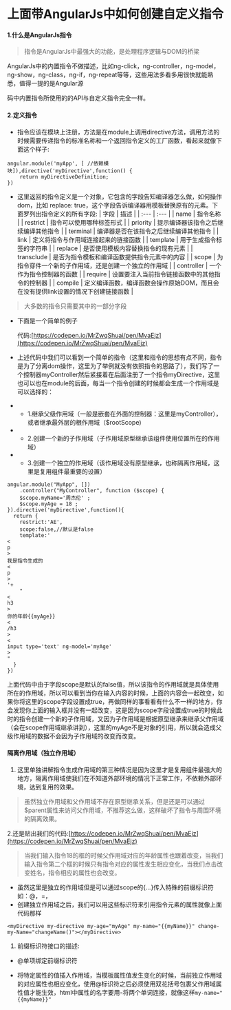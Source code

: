 # 上面带AngularJs中如何创建自定义指令

#### 1.什么是AngularJs指令

> 指令是AngularJs中最强大的功能，是处理程序逻辑与DOM的桥梁

AngularJs中的内置指令不做描述，比如ng-click，ng-controller，ng-model，ng-show，ng-class，ng-if，ng-repeat等等，这些用法多看多用很快就能熟悉，值得一提的是Angular源

码中内置指令所使用的的API与自定义指令完全一样。

#### 2.定义指令

* 指令应该在模块上注册，方法是在module上调用directive方法，调用方法的时候需要传递指令的标准名称和一个返回指令定义的工厂函数，看起来就像下面这个样子:

```
angular.module('myApp', [ //依赖模块]),directive('myDirective',function() {
    return myDirectiveDefinition;
})
```

* 这里返回的指令定义是一个对象，它包含的字段告知编译器怎么做，如何操作dom，比如 replace: true，这个字段告诉编译器用模板替换原有的元素。下面罗列出指令定义的所有字段:
  | 字段 | 描述 |
  | :--- | :--- |
  | name | 指令名称 |
  | restrict | 指令可以使用哪种标签形式 |
  | priority | 提示编译器该指令之后继续编译其他指令 |
  | terminal | 编译器是否在该指令之后继续编译其他指令 |
  | link | 定义将指令与作用域连接起来的链接函数 |
  | template | 用于生成指令标签的字符串 |
  | replace | 是否使用模板内容替换指令的现有元素 |
  | transclude | 是否为指令模板和编译函数提供指令元素中的内容 |
  | scope | 为指令穿件一个新的子作用域，还是创建一个独立的作用域 |
  | controller | 一个作为指令控制器的函数 |
  | require | 设置要注入当前指令链接函数中的其他指令的控制器 |
  | compile | 定义编译函数，编译函数会操作原始DOM，而且会在没有提供link设置的情况下创建链接函数 |

> 大多数的指令只需要其中的一部分字段

* 下面是一个简单的例子

  代码:[https://codepen.io/MrZwqShuai/pen/MvaEjz](https://codepen.io/MrZwqShuai/pen/MvaEjz)

* 上述代码中我们可以看到一个简单的指令（这里和指令的思想有点不同，指令是为了分离dom操作，这里为了举例就没有依照指令的思路了），我们写了一个控制器myController然后紧接着在后面注册了一个指令myDirective，这里也可以也在module的后面，每当一个指令创建的时候都会生成一个作用域是可以选择的：

* * 1.继承父级作用域（一般是嵌套在外面的控制器：这里是myController），或者继承最外层的根作用域（$rootScope\)
* * 2.创建一个新的子作用域（子作用域原型继承该组件使用位置所在的作用域）
* * 3.创建一个独立的作用域（该作用域没有原型继承，也称隔离作用域，这里是复用组件最重要的设置）

```
angular.module("MyApp", [])
    .controller("MyController", function ($scope) {
    $scope.myName='周杰伦' ;
    $scope.myAge = 18 ;
}).directive('myDirective',function(){
  return {
    restrict:'AE',
    scope:false,//默认是false
    template:'
<
p
>
我是指令生成的
<
p
>
'+
    "
<
h3
>
你的年龄{{myAge}}
<
/h3
>
<
input type='text' ng-model='myAge'
>
"
  }
})
```

上面代码中由于字段scope是默认的false值，所以该指令的作用域就是具体使用所在的作用域，所以可以看到当你在输入内容的时候，上面的内容会一起改变，如果你将这里的scope字段设置成true，再做同样的事看看有什么不一样的地方，你会发现你上面的输入框并没有一起改变，这是因为scope字段设置成true的时候此时的指令创建一个新的子作用域，又因为子作用域是根据原型继承来继承父作用域（会在scope作用域继承讲到），这里的myAge不是对象的引用，所以就会造成父级作用域的数据不会因为子作用域的改变而改变。

#### 隔离作用域（独立作用域）

1. 这里单独讲解指令生成作用域的第三种情况是因为这里才是复用组件最强大的地方，隔离作用域使我们在不知道外部环境的情况下正常工作，不依赖外部环境，达到复用的效果。

> 虽然独立作用域和父作用域不存在原型继承关系，但是还是可以通过$parent属性来访问父作用域，不推荐这么做，这样破坏了指令与周围环境的隔离效果。

2.还是贴出我们的代码:[https://codepen.io/MrZwqShuai/pen/MvaEjz](https://codepen.io/MrZwqShuai/pen/MvaEjz)

> 当我们输入指令18的框的时候父作用域对应的年龄属性也跟着改变，当我们输入指令第二个框的时候只有指令对应的属性发生相应变化，当我们点击改变姓名，指令相应的属性也会改变。

* 虽然这里是独立的作用域但是可以通过scope的{...}传入特殊的前缀标识符如：@，=，
* 创建独立作用域之后，我们可以用这些标识符来引用指令元素的属性就像上面代码那样

`<myDirective my-directive my-age="myAge" my-name="{{myName}}" change-my-Name="changeName()"></myDirective>`

1. 前缀标识符接口的描述:

* @单项绑定前缀标识符

* 将特定属性的值插入作用域，当模板属性值发生变化的时候，当前独立作用域的对应属性也相应变化，使用@标识符之后必须使用双花括号包裹父作用域属性值才能生效，html中属性的名字要用-将两个单词连接，就像这样`my-name="{{myName}}"`



